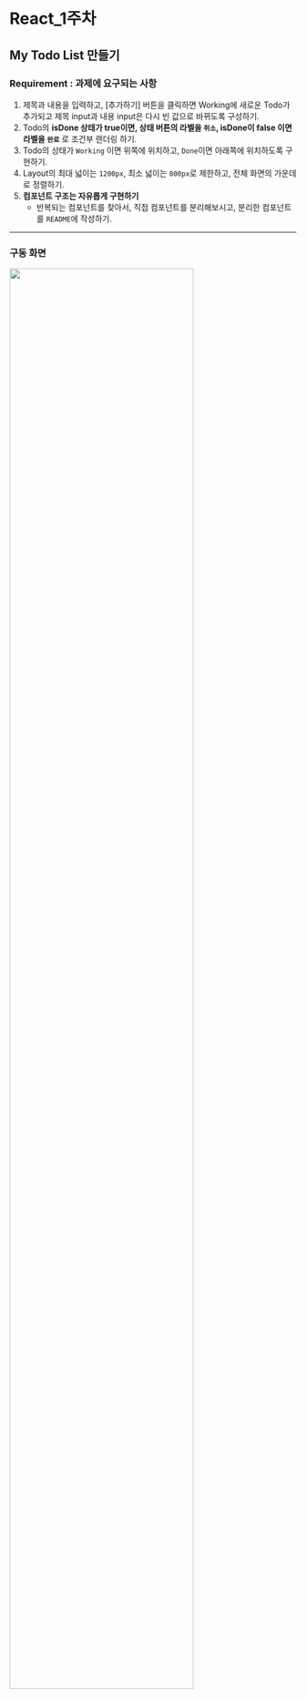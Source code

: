 # React_1주차



## My Todo List 만들기

### Requirement : 과제에 요구되는 사항
1. 제목과 내용을 입력하고, [추가하기] 버튼을 클릭하면 Working에 새로운 Todo가 추가되고 제목 input과 내용 input은 다시 빈 값으로 바뀌도록 구성하기.      
2. Todo의 **isDone 상태가 true이면, 상태 버튼의 라벨을 `취소`, isDone이 false 이면 라벨을 `완료`** 로 조건부 렌더링 하기. 
3. Todo의 상태가 `Working` 이면 위쪽에 위치하고, `Done`이면 아래쪽에 위치하도록 구현하기.  
4. Layout의 최대 넓이는 `1200px`, 최소 넓이는 `800px`로 제한하고, 전체 화면의 가운데로 정렬하기.
5. **컴포넌트 구조는 자유롭게 구현하기**
    - 반복되는 컴포넌트를 찾아서, 직접 컴포넌트를 분리해보시고, 분리한 컴포넌트를 `README`에 작성하기.
    
-------
    
    
### 구동 화면   
   <img width="80%" src="https://user-images.githubusercontent.com/124552434/232453959-53de849e-8846-4ca7-8278-6075852b638f.gif"/>

